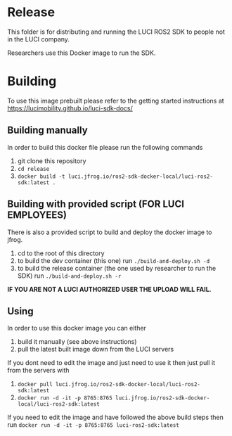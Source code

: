 # Release
This folder is for distributing and running the LUCI ROS2 SDK to people not in the LUCI company.

Researchers use this Docker image to run the SDK.

# Building

To use this image prebuilt please refer to the getting started instructions at 
https://lucimobility.github.io/luci-sdk-docs/

## Building manually

In order to build this docker file please run the following commands
1. git clone this repository
2. `cd release`
3. `docker build -t luci.jfrog.io/ros2-sdk-docker-local/luci-ros2-sdk:latest .`

## Building with provided script (FOR LUCI EMPLOYEES)

There is also a provided script to build and deploy the docker image to jfrog. 
1. cd to the root of this directory
2. to build the dev container (this one) run `./build-and-deploy.sh -d`
2. to build the release container (the one used by researcher to run the SDK) run `./build-and-deploy.sh -r`

<b>IF YOU ARE NOT A LUCI AUTHORIZED USER THE UPLOAD WILL FAIL.</b>

## Using
In order to use this docker image you can either 
1. build it manually (see above instructions)
2. pull the latest built image down from the LUCI servers

If you dont need to edit the image and just need to use it then just pull it from the servers with
1. `docker pull luci.jfrog.io/ros2-sdk-docker-local/luci-ros2-sdk:latest`
2. `docker run -d -it -p 8765:8765 luci.jfrog.io/ros2-sdk-docker-local/luci-ros2-sdk:latest`


If you need to edit the image and have followed the above build steps then run 
`docker run -d -it -p 8765:8765 luci-ros2-sdk:latest`
